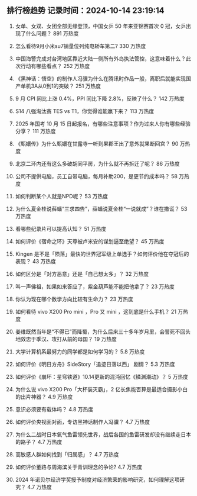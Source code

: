 
## 排行榜趋势 记录时间：2024-10-14 23:19:14
  
  1. 女单、女双、女团全部无缘登顶，中国女乒 50 年来亚锦赛首次 0 冠，女乒出现了什么问题？ 891 万热度
    
  2. 怎么看待9月小米su7销量位列纯电轿车第二? 330 万热度
    
  3. 中国海警完成对台湾地区靠近大陆一侧所有外岛执法管控，这意味着什么？此次行动有哪些看点？ 252 万热度
    
  4. 《黑神话：悟空》的制作人冯骥为什么在腾讯时作品一般，离职后就能实现国产单机3A从0到1的突破？ 251 万热度
    
  5. 9 月 CPI 同比上涨 0.4%，PPI 同比下降 2.8%，反映了什么？ 142 万热度
    
  6. S14 八强淘汰赛 TES vs T1，你觉得谁能赢下来？ 113 万热度
    
  7. 2025 年国考 10 月 15 日起报名，有哪些注意事项？作为过来人你有哪些经验分享？ 111 万热度
    
  8. 《甄嬛传》为什么甄嬛在甘露寺一听到果郡王出了意外就果断回宫？ 90 万热度
    
  9. 北京二环内还有这么多破胡同平房，为什么就不再拆迁了呢？ 86 万热度
    
  10. 公司不提供电脑，员工自带电脑，每月补助200，是更节约成本吗？ 58 万热度
    
  11. 如何判断某个人就是NPD呢？ 53 万热度
    
  12. 为什么夏金桂说薛蟠“三求四告”，薛蟠说夏金桂“一说就成”？谁在撒谎？ 53 万热度
    
  13. 看哪些纪录片可以提高认知？ 51 万热度
    
  14. 如何评价《宿命之环》天尊被卢米安的谋划逼至绝望？ 45 万热度
    
  15. Kingen 是不是「陨落」最快的世界冠军级上单选手？如何评价他在夺冠后的表现？ 43 万热度
    
  16. 如何区分是「对方恶意」还是「自己想太多」？ 32 万热度
    
  17. 叫一声佛祖，如果如来答应了，紫金葫芦能不能把他拿了？ 23 万热度
    
  18. 你认为现在哪个数学方向比较有生命力？ 23 万热度
    
  19. 如何看待 vivo X200 Pro mini ，Pro 又 mini ，这到底是什么手机？ 21 万热度
    
  20. 姜维既然当年是“不得已”而降蜀，为什么后来三十多年岁月里，会誓死不回头地效忠于季汉、攻打从前的母国？ 19 万热度
    
  21. 大学计算机系最努力的同学都是如何学习的？ 5.8 万热度
    
  22. 如何评价《明日方舟》SideStory「追迹日落以西」 剧情？ 5.3 万热度
    
  23. 如何评价《崩坏：星穹铁道》10.14更新的混沌回忆《鳞渊潮动》？ 5 万热度
    
  24. 为什么说 vivo X200 Pro「大杯装灭霸」，2 亿长焦能否算是最适合摄影小白的出片神器？ 4.9 万热度
    
  25. 意识必须要有载体吗？ 4.8 万热度
    
  26. 如何评价央视面对面，专访黑神话制作人冯骥？ 4.7 万热度
    
  27. 为什么二战时日本氧气鱼雷领先世界，战后各国的鱼雷研发却没有继续走日本的路子？ 4.7 万热度
    
  28. 高敏感人群如何找到「归属感」？ 4.7 万热度
    
  29. 如何评价董路与周海滨关于青训理念的争论? 4.7 万热度
    
  30. 2024 年诺贝尔经济学奖授予制度对经济繁荣的影响研究，如何理解这项研究？ 4.7 万热度
    